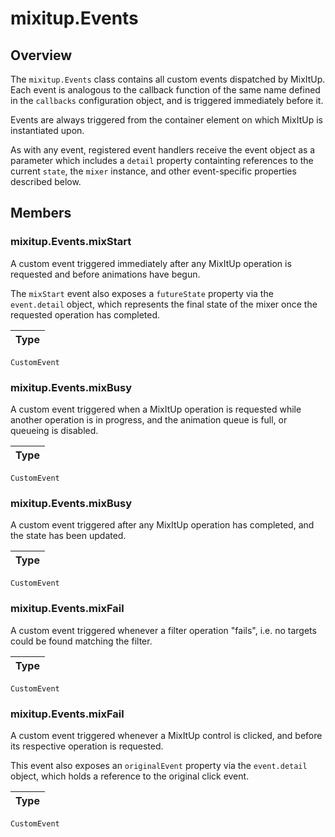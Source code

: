 # mixitup.Events

## Overview

The `mixitup.Events` class contains all custom events dispatched by MixItUp.
Each event is analogous to the callback function of the same name defined in
the `callbacks` configuration object, and is triggered immediately before it.

Events are always triggered from the container element on which MixItUp is instantiated
upon.

As with any event, registered event handlers receive the event object as a parameter
which includes a `detail` property containting references to the current `state`,
the `mixer` instance, and other event-specific properties described below.

## Members

### <a id="mixitup.Events.mixStart">mixitup.Events.mixStart</a>



A custom event triggered immediately after any MixItUp operation is requested
and before animations have begun.

The `mixStart` event also exposes a `futureState` property via the
`event.detail` object, which represents the final state of the mixer once
the requested operation has completed.


|Type
|---
`CustomEvent`

### <a id="mixitup.Events.mixBusy">mixitup.Events.mixBusy</a>



A custom event triggered when a MixItUp operation is requested while another
operation is in progress, and the animation queue is full, or queueing
is disabled.


|Type
|---
`CustomEvent`

### <a id="mixitup.Events.mixBusy">mixitup.Events.mixBusy</a>



A custom event triggered after any MixItUp operation has completed, and the
state has been updated.


|Type
|---
`CustomEvent`

### <a id="mixitup.Events.mixFail">mixitup.Events.mixFail</a>



A custom event triggered whenever a filter operation "fails", i.e. no targets
could be found matching the filter.


|Type
|---
`CustomEvent`

### <a id="mixitup.Events.mixFail">mixitup.Events.mixFail</a>



A custom event triggered whenever a MixItUp control is clicked, and before its
respective operation is requested.

This event also exposes an `originalEvent` property via the `event.detail`
object, which holds a reference to the original click event.


|Type
|---
`CustomEvent`

